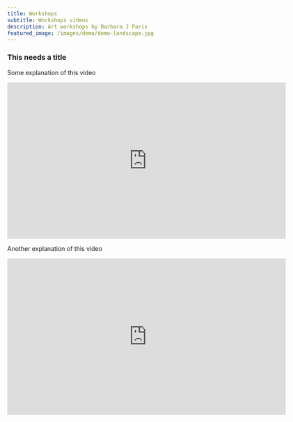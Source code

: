 ```yaml
---
title: Workshops
subtitle: Workshops videos
description: Art workshops by Barbara J Paris
featured_image: /images/demo/demo-landscape.jpg
---
```


### This needs a title

Some explanation of this video

<iframe width="640" height="360" src="https://www.youtube.com/embed/5TQvlDH82Gs" frameborder="0" allow="accelerometer; autoplay; clipboard-write; encrypted-media; gyroscope; picture-in-picture" allowfullscreen></iframe>

Another explanation of this video

<iframe width="640" height="360" src="https://www.youtube.com/embed/O8t3nrHcjD0" frameborder="0" allow="accelerometer; autoplay; clipboard-write; encrypted-media; gyroscope; picture-in-picture" allowfullscreen></iframe>